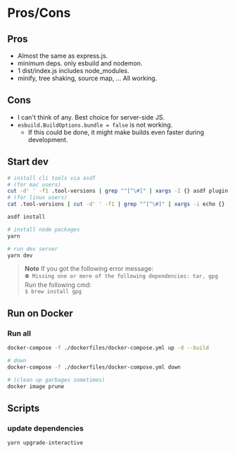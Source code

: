 # Pros/Cons

## Pros

- Almost the same as express.js.
- minimum deps. only esbuild and nodemon.
- 1 dist/index.js includes node_modules.
- minify, tree shaking, source map, ... All working.

## Cons

- I can't think of any. Best choice for server-side JS.
- `esbuild.BuildOptions.bundle = false` is not working.
  - If this could be done, it might make builds even faster during development.

## Start dev

```sh
# install cli tools via asdf
# (for mac users)
cut -d' ' -f1 .tool-versions | grep "^[^\#]" | xargs -I {} asdf plugin add {}
# (for linux users)
cat .tool-versions | cut -d' ' -f1 | grep "^[^\#]" | xargs -i echo {}

asdf install

# install node packages
yarn

# run dev server
yarn dev
```

> **Note**
> If you got the following error message:  
> `⛔ Missing one or more of the following dependencies: tar, gpg`  
> Run the following cmd:  
> `$ brew install gpg`

## Run on Docker

### Run all

```sh
docker-compose -f ./dockerfiles/docker-compose.yml up -d --build

# down
docker-compose -f ./dockerfiles/docker-compose.yml down

# (clean up garbages sometimes)
docker image prune
```

## Scripts

### update dependencies

```s
yarn upgrade-interactive
```
